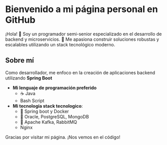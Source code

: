 # Bienvenido a mi página personal en GitHub

¡Hola! 👋 Soy un programador semi-senior especializado en el desarrollo de backend y microservicios. 👀 Me apasiona construir soluciones robustas y escalables utilizando un stack tecnológico moderno.

## Sobre mí 
Como desarrollador, me enfoco en la creación de aplicaciones backend utilizando **Spring Boot** 

- **Mi lenguaje de programación preferido**
    - ☕️ Java
    - Bash Script
- **Mi tecnologia stack tecnologico**: 
    - 🐋 Spring boot y Docker
    - 🐘 Oracle, PostgreSQL, MongoDB
    - 🐰 Apache Kafka, RabbitMQ
    - Nginx

Gracias por visitar mi página. ¡Nos vemos en el código!